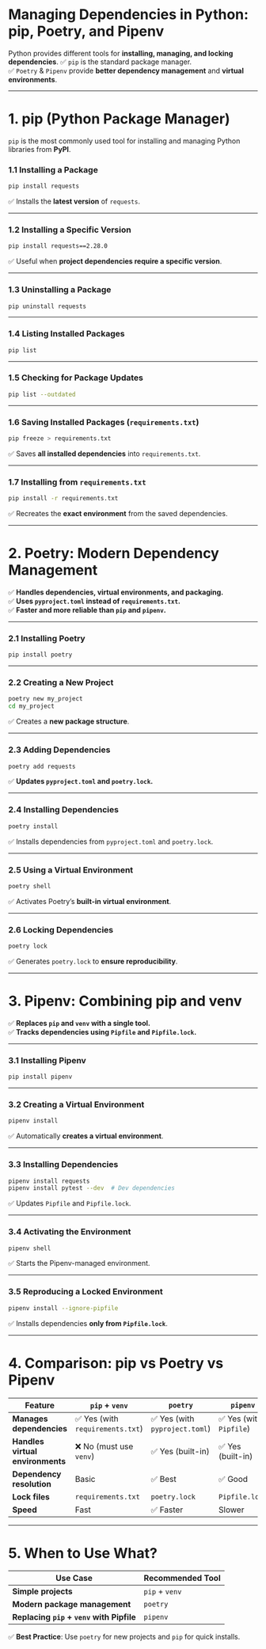 # **Managing Dependencies in Python: pip, Poetry, and Pipenv**

Python provides different tools for **installing, managing, and locking dependencies**.
✅ `pip` is the standard package manager.  
✅ `Poetry` & `Pipenv` provide **better dependency management** and **virtual environments**.

---

# **1. pip (Python Package Manager)**

`pip` is the most commonly used tool for installing and managing Python libraries from **PyPI**.

### **1.1 Installing a Package**

```bash
pip install requests
```

✅ Installs the **latest version** of `requests`.

---

### **1.2 Installing a Specific Version**

```bash
pip install requests==2.28.0
```

✅ Useful when **project dependencies require a specific version**.

---

### **1.3 Uninstalling a Package**

```bash
pip uninstall requests
```

---

### **1.4 Listing Installed Packages**

```bash
pip list
```

---

### **1.5 Checking for Package Updates**

```bash
pip list --outdated
```

---

### **1.6 Saving Installed Packages (`requirements.txt`)**

```bash
pip freeze > requirements.txt
```

✅ Saves **all installed dependencies** into `requirements.txt`.

---

### **1.7 Installing from `requirements.txt`**

```bash
pip install -r requirements.txt
```

✅ Recreates the **exact environment** from the saved dependencies.

---

# **2. Poetry: Modern Dependency Management**

✅ **Handles dependencies, virtual environments, and packaging.**  
✅ **Uses `pyproject.toml` instead of `requirements.txt`.**  
✅ **Faster and more reliable than `pip` and `pipenv`.**

---

### **2.1 Installing Poetry**

```bash
pip install poetry
```

---

### **2.2 Creating a New Project**

```bash
poetry new my_project
cd my_project
```

✅ Creates a **new package structure**.

---

### **2.3 Adding Dependencies**

```bash
poetry add requests
```

✅ **Updates `pyproject.toml` and `poetry.lock`.**

---

### **2.4 Installing Dependencies**

```bash
poetry install
```

✅ Installs dependencies from `pyproject.toml` and `poetry.lock`.

---

### **2.5 Using a Virtual Environment**

```bash
poetry shell
```

✅ Activates Poetry’s **built-in virtual environment**.

---

### **2.6 Locking Dependencies**

```bash
poetry lock
```

✅ Generates `poetry.lock` to **ensure reproducibility**.

---

# **3. Pipenv: Combining pip and venv**

✅ **Replaces `pip` and `venv` with a single tool.**  
✅ **Tracks dependencies using `Pipfile` and `Pipfile.lock`.**

---

### **3.1 Installing Pipenv**

```bash
pip install pipenv
```

---

### **3.2 Creating a Virtual Environment**

```bash
pipenv install
```

✅ Automatically **creates a virtual environment**.

---

### **3.3 Installing Dependencies**

```bash
pipenv install requests
pipenv install pytest --dev  # Dev dependencies
```

✅ Updates `Pipfile` and `Pipfile.lock`.

---

### **3.4 Activating the Environment**

```bash
pipenv shell
```

✅ Starts the Pipenv-managed environment.

---

### **3.5 Reproducing a Locked Environment**

```bash
pipenv install --ignore-pipfile
```

✅ Installs dependencies **only from `Pipfile.lock`**.

---

# **4. Comparison: pip vs Poetry vs Pipenv**

| Feature                          | `pip` + `venv`                  | `poetry`                      | `pipenv`               |
| -------------------------------- | ------------------------------- | ----------------------------- | ---------------------- |
| **Manages dependencies**         | ✅ Yes (with `requirements.txt`) | ✅ Yes (with `pyproject.toml`) | ✅ Yes (with `Pipfile`) |
| **Handles virtual environments** | ❌ No (must use `venv`)          | ✅ Yes (built-in)              | ✅ Yes (built-in)       |
| **Dependency resolution**        | Basic                           | ✅ Best                        | ✅ Good                 |
| **Lock files**                   | `requirements.txt`              | `poetry.lock`                 | `Pipfile.lock`         |
| **Speed**                        | Fast                            | ✅ Faster                     | Slower                 |

---

# **5. When to Use What?**

| **Use Case**                          | **Recommended Tool** |
| ------------------------------------- | -------------------- |
| **Simple projects**                   | `pip` + `venv`       |
| **Modern package management**         | `poetry`             |
| **Replacing `pip` + `venv` with Pipfile** | `pipenv`             |

✅ **Best Practice**: Use `poetry` for new projects and `pip` for quick installs.
